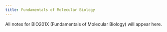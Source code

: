 ```yaml
---
title: Fundamentals of Molecular Biology
---
```


All notes for BIO201X (Fundamentals of Molecular Biology) will appear here.

